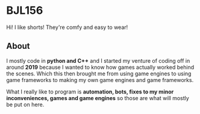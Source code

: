 # BJL156
Hi! I like shorts! They're comfy and easy to wear!

## About

I mostly code in **python and C++** and I started my venture of coding off in around **2019** because I wanted to know how games actually worked behind the scenes. Which this then brought me from using game engines to using game frameworks to making my own game engines and game frameworks.

What I really like to program is **automation, bots, fixes to my minor inconveniences, games and game engines** so those are what will mostly be put on here.
